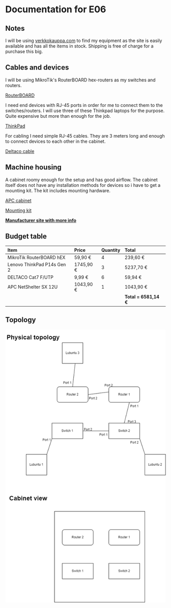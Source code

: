 # Documentation for E06

## Notes
I will be using [verkkokauppa.com](https://www.verkkokauppa.com/fi/etusivu) to find my equipment as the site is easily available and has all the items in stock. Shipping is free of charge for a purchase this big.

## Cables and devices
I will be using MikroTik's RouterBOARD hex-routers as my switches and routers.

[RouterBOARD](https://www.verkkokauppa.com/fi/product/739921/MikroTik-RouterBOARD-hEX-reititin)

I need end devices with RJ-45 ports in order for me to connect them to the switches/routers. I will use three of these Thinkpad laptops for the purpose. Quite expensive but more than enough for the job.

[ThinkPad](https://www.verkkokauppa.com/fi/product/762391/Lenovo-ThinkPad-P14s-Gen-2-14-kannettava-Win-10-Pro-21A0004R)

For cabling I need simple RJ-45 cables. They are 3 meters long and enough to connect devices to each other in the cabinet.

[Deltaco cable](https://www.verkkokauppa.com/fi/product/82359/DELTACO-Cat7-F-UTP-laitekaapeli-2-m-harmaa)

## Machine housing
A cabinet roomy enough for the setup and has good airflow. The cabinet itself does not have any installation methods for devices so i have to get a mounting kit. The kit includes mounting hardware.

[APC cabinet](https://www.verkkokauppa.com/fi/product/694409/APC-NetShelter-SX-12U-rakkikaappi)

[Mounting kit](https://www.verkkokauppa.com/fi/product/688642/APC-NetShelter-CX-Mini-12U-Vertical-Mounting-Rail-Kit-rakkia/lisatiedot)

**[Manufacturer site with more info](https://www.apc.com/shop/us/en/products/APC-NetShelter-CX-Mounting-Rail-Kit-Vertical-Black-536H-x-120W-x-56D-mm/P-AR4000MV12U)**


## Budget table
| Item | Price | Quantity | Total |
| :--- | :--- | :--- | :--- |
| MikroTik RouterBOARD hEX | 59,90 € | 4 | 239,60 € |
| Lenovo ThinkPad P14s Gen 2 | 1745,90 € | 3 | 5237,70 € |
| DELTACO Cat7 F/UTP | 9,99 € | 6 | 59,94 € |
| APC NetShelter SX 12U | 1043,90 € | 1 | 1043,90 € |
|||| **Total = 6581,14 €**|

## Topology
![](documentation/E06/Topologies-EX6_topo.drawio.png)
